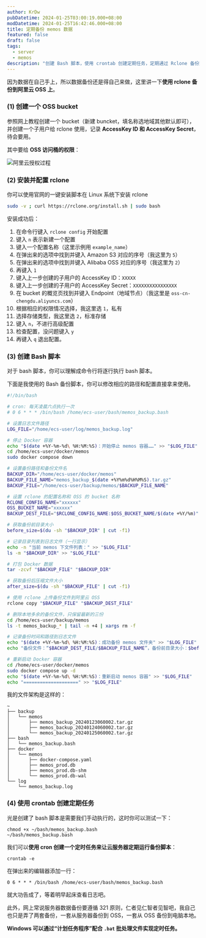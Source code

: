 ```yaml
---
author: KrDw
pubDatetime: 2024-01-25T03:00:19.000+08:00
modDatetime: 2024-01-25T16:42:46.000+08:00
title: 定期备份 memos 数据
featured: false
draft: false
tags:
  - server
  - memos
description: "创建 Bash 脚本，使用 crontab 创建定期任务，定期通过 Rclone 备份到阿里云 OSS 上。"
---
```


因为数据在自己手上，所以数据备份还是得自己来做，这里讲一下**使用 rclone 备份到阿里云 OSS 上**。

### (1) 创建一个 OSS bucket

参照网上教程创建一个 bucket（新建 buncket，填名称选地域其他默认即可），并创建一个子用户给 rclone 使用，记录 **AccessKey ID 和 AccessKey Secret**，待会要用。

其中要给 **OSS 访问桶的权限**：

![阿里云授权过程](https://img.kr4.in/2024/05/picgo_ccef7c2c3c6674a3d95b35f344ceb33d.png)

### (2) 安装并配置 rclone

你可以使用官网的一键安装脚本在 Linux 系统下安装 rclone

```bash
sudo -v ; curl https://rclone.org/install.sh | sudo bash
```

安装成功后：

1. 在命令行键入 `rclone config` 开始配置
2. 键入 `n` 表示新建一个配置
3. 键入一个配置名称（这里示例用 `example_name`）
4. 在弹出来的选项中找到并键入 Amazon S3 对应的序号（我这里为 `5`）
5. 在弹出来的选项中找到并键入 Alibaba OSS 对应的序号（我这里为 `2`）
6. 再键入 `1`
7. 键入上一步创建的子用户的 AccessKey ID：`XXXXX`
8. 键入上一步创建的子用户的 AccessKey Secret：`XXXXXXXXXXXXXXXX`
9. 在 bucket 的概览页找到并键入 Endpoint（地域节点）（我这里是 `oss-cn-chengdu.aliyuncs.com`）
10. 根据相应的权限情况选择，我这里选 `1`，私有
11. 选择存储类型，我这里选 `2`，标准存储
12. 键入 `n`，不进行高级配置
13. 检查配置，没问题键入 `y`
14. 再键入 `q` 退出配置。

### (3) 创建 Bash 脚本

对于 bash 脚本，你可以理解成命令行将逐行执行 bash 脚本。

下面是我使用的 Bash 备份脚本，你可以修改相应的路径和配置直接拿来使用。

```bash
#!/bin/bash

# cron: 每天凌晨六点执行一次
# 0 6 * * * /bin/bash /home/ecs-user/bash/memos_backup.bash

# 设置日志文件路径
LOG_FILE="/home/ecs-user/log/memos_backup.log"

# 停止 Docker 容器
echo "$(date +%Y-%m-%d\ %H:%M:%S)：开始停止 memos 容器……" >> "$LOG_FILE"
cd /home/ecs-user/docker/memos
sudo docker compose down

# 设置备份路径和备份文件名
BACKUP_DIR="/home/ecs-user/docker/memos"
BACKUP_FILE_NAME="memos_backup_$(date +%Y%m%d%H%M%S).tar.gz"
BACKUP_FILE="/home/ecs-user/backup/memos/$BACKUP_FILE_NAME"

# 设置 rclone 的配置名称和 OSS 的 bucket 名称
RCLONE_CONFIG_NAME="xxxxxx"
OSS_BUCKET_NAME="xxxxxx"
BACKUP_DEST_FILE="$RCLONE_CONFIG_NAME:$OSS_BUCKET_NAME/$(date +%Y/%m)"

# 获取备份前目录大小
before_size=$(du -sh "$BACKUP_DIR" | cut -f1)

# 记录目录列表到日志文件（一行显示）
echo -n "当前 memos 下文件列表：" >> "$LOG_FILE"
ls -m "$BACKUP_DIR" >> "$LOG_FILE"

# 打包 Docker 数据
tar -zcvf "$BACKUP_FILE" "$BACKUP_DIR"

# 获取备份后压缩文件大小
after_size=$(du -sh "$BACKUP_FILE" | cut -f1)

# 使用 rclone 上传备份文件到阿里云 OSS
rclone copy "$BACKUP_FILE" "$BACKUP_DEST_FILE"

# 删除本地多余的备份文件，只保留最新的三份
cd /home/ecs-user/backup/memos
ls -t memos_backup_* | tail -n +4 | xargs rm -f

# 记录备份时间和路径到日志文件
echo "$(date +%Y-%m-%d\ %H:%M:%S)：成功备份 memos 文件夹" >> "$LOG_FILE"
echo "备份文件：“$BACKUP_DEST_FILE/$BACKUP_FILE_NAME”，备份前目录大小：$before_size，备份后压缩文件大小：$after_size" >> "$LOG_FILE"

# 重新启动 Docker 容器
cd /home/ecs-user/docker/memos
sudo docker compose up -d
echo "$(date +%Y-%m-%d\ %H:%M:%S)：重新启动 memos 容器" >> "$LOG_FILE"
echo "====================" >> "$LOG_FILE"
```

我的文件架构是这样的：

```
~
├── backup
│   └── memos
│       ├── memos_backup_20240123060002.tar.gz
│       ├── memos_backup_20240124060002.tar.gz
│       └── memos_backup_20240125060002.tar.gz
├── bash
│   └── memos_backup.bash
├── docker
│   └── memos
│       ├── docker-compose.yaml
│       ├── memos_prod.db
│       ├── memos_prod.db-shm
│       └── memos_prod.db-wal
└── log
    └── memos_backup.log
```

### (4) 使用 crontab 创建定期任务

光是创建了 bash 脚本是需要我们手动执行的，这时你可以测试一下：

```
chmod +x ~/bash/memos_backup.bash
~/bash/memos_backup.bash
```

我们可以**使用 cron 创建一个定时任务来让云服务器定期运行备份脚本**：

```shell
crontab -e
```

在弹出来的编辑器添加一行：

```
0 6 * * * /bin/bash /home/ecs-user/bash/memos_backup.bash
```

就大功告成了，等着明早起床查看日志吧。

此外，网上常说服务器数据备份要遵循 321 原则，仁者见仁智者见智吧，我自己也只是弄了两套备份，一套从服务器备份到 OSS，一套从 OSS 备份到电脑本地。

**Windows 可以通过“计划任务程序”配合 `.bat` 批处理文件实现定时任务。**
